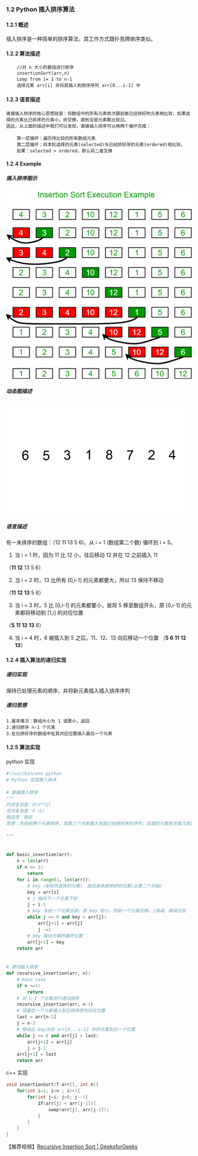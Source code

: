 ### 1.2 Python 插入排序算法
#### 1.2.1 概述
插入排序是一种简单的排序算法，其工作方式跟扑克牌排序类似。

#### 1.2.2 算法描述
```text
    //对 n 大小的数组进行排序
    insertionSort(arr,n)
    Loop from i= 1 to n-1
    选择元素 arr[i] 并将其插入到排序序列 arr[0...i-1] 中
```

#### 1.2.3 语言描述
```text
直接插入排序的核心思想就是：将数组中的所有元素依次跟前面已经排好的元素相比较，如果选择的元素比已排序的元素小，则交换，直到全部元素都比较过。
因此，从上面的描述中我们可以发现，直接插入排序可以用两个循环完成：

    第一层循环：遍历待比较的所有数组元素
    第二层循环：将本轮选择的元素(selected)与已经排好序的元素(ordered)相比较。
    如果：selected > ordered，那么将二者交换
```
#### 1.2.4 Example
    
##### 插入排序图示
![insertion_sort1](../images/insertionsort.png)

##### 动态图描述
![insertion_sort2](../images/Insertion-sort-example.gif)
##### 语言描述

有一未排序的数组：（12 11 13 5 6)，从 i = 1 (数组第二个数) 循环到 i = 5。

1. 当 i = 1 时，因为 11 比 12 小，往后移动 12 并在 12 之前插入 11

（**11** **12** 13 5 6）

2. 当 i = 2 时，13 比所有 [0,i-1] 的元素都要大，所以 13 保持不移动

（**11** **12** **13** 5 6）

3. 当 i = 3 时，5 比 [0,i-1] 的元素都要小，故将 5 移至数组开头，原 [0,i-1] 的元素都将移动到 [1,i] 的对应位置

（**5** **11** **12** **13** 6）

4. 当 i = 4 时，6 被插入到 5 之后，11、12、13 向后移动一个位置
（**5** **6** **11** **12** **13**）

#### 1.2.4 插入算法的递归实现

##### 递归实现
保持已处理元素的顺序，并将新元素插入插入排序序列

##### 递归思想
    1.基本情况：数组大小为 1 或更小，返回
    2.递归排序 n-1 个元素
    3.在已排好序的数组中在其对应位置插入最后一个元素

#### 1.2.5 算法实现

python 实现

```python
#!/usr/bin/env python
# Python 实现插入排序

# 直接插入排序
"""
时间复杂度：O(n**2)
空间复杂度：O（1）
稳定性：稳定
思想：先将前两个元素排序，将第三个元素插入前面已经排好序的序列，后面的元素依次插入前面已经排好的序列。

"""


def basic_insertion(arr):
    n = len(arr)
    if n <= 1:
        return
    for i in range(1, len(arr)):
        # key（本轮所选择的元素） 指向尚未排序好的元素(从第二个开始)
        key = arr[i]
        # j 指向下一个元素下标
        j = i-1
        # key 与前一个元素比较，若 key 较小，则前一个元素后移，j自减，继续比较
        while j >= 0 and key < arr[j]:
            arr[j+1] = arr[j]
            j -=1
        # key 指向元素的最终位置
        arr[j+1] = key
    return arr


# 递归插入排序
def recursive_insertion(arr, n):
    # base case
    if n <=1:
        return
    # 对 n-1 个元素进行递归排序
    recursive_insertion(arr, n-1)
    # 将最后一个元素插入到已排序序列对应位置
    last = arr[n-1]
    j = n-2
    # 移动比 key大的 arr[0...i-1] 中的元素到后一个位置
    while j >= 0 and arr[j] > last:
        arr[j+1] = arr[j]
        j = j-1
    arr[j+1] = last
    return arr

```

c++ 实现

```c++
void insertionSort(T arr[], int n){
    for(int i=1; i<n ; i++){
	    for(int j=i; j>0; j--){
		    if(arr[j] < arr[j-1]){
			    swap(arr[j], arr[j-1]);
			}
		}
	}
}
```

【推荐视频】[Recursive Insertion Sort | GeeksforGeeks](https://www.youtube.com/watch?v=wObxd4Kx8sE)